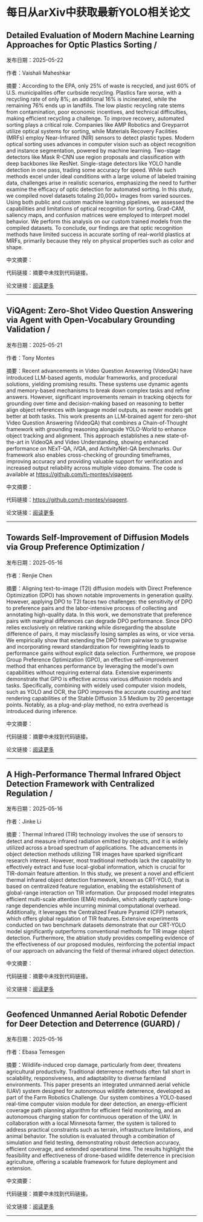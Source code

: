 # 每日从arXiv中获取最新YOLO相关论文


## Detailed Evaluation of Modern Machine Learning Approaches for Optic Plastics Sorting / 

发布日期：2025-05-22

作者：Vaishali Maheshkar

摘要：According to the EPA, only 25% of waste is recycled, and just 60% of U.S. municipalities offer curbside recycling. Plastics fare worse, with a recycling rate of only 8%; an additional 16% is incinerated, while the remaining 76% ends up in landfills. The low plastic recycling rate stems from contamination, poor economic incentives, and technical difficulties, making efficient recycling a challenge. To improve recovery, automated sorting plays a critical role. Companies like AMP Robotics and Greyparrot utilize optical systems for sorting, while Materials Recovery Facilities \(MRFs\) employ Near\-Infrared \(NIR\) sensors to detect plastic types.   Modern optical sorting uses advances in computer vision such as object recognition and instance segmentation, powered by machine learning. Two\-stage detectors like Mask R\-CNN use region proposals and classification with deep backbones like ResNet. Single\-stage detectors like YOLO handle detection in one pass, trading some accuracy for speed. While such methods excel under ideal conditions with a large volume of labeled training data, challenges arise in realistic scenarios, emphasizing the need to further examine the efficacy of optic detection for automated sorting.   In this study, we compiled novel datasets totaling 20,000\+ images from varied sources. Using both public and custom machine learning pipelines, we assessed the capabilities and limitations of optical recognition for sorting. Grad\-CAM, saliency maps, and confusion matrices were employed to interpret model behavior. We perform this analysis on our custom trained models from the compiled datasets. To conclude, our findings are that optic recognition methods have limited success in accurate sorting of real\-world plastics at MRFs, primarily because they rely on physical properties such as color and shape.

中文摘要：


代码链接：摘要中未找到代码链接。

论文链接：[阅读更多](http://arxiv.org/abs/2505.16513v1)

---


## ViQAgent: Zero\-Shot Video Question Answering via Agent with Open\-Vocabulary Grounding Validation / 

发布日期：2025-05-21

作者：Tony Montes

摘要：Recent advancements in Video Question Answering \(VideoQA\) have introduced LLM\-based agents, modular frameworks, and procedural solutions, yielding promising results. These systems use dynamic agents and memory\-based mechanisms to break down complex tasks and refine answers. However, significant improvements remain in tracking objects for grounding over time and decision\-making based on reasoning to better align object references with language model outputs, as newer models get better at both tasks. This work presents an LLM\-brained agent for zero\-shot Video Question Answering \(VideoQA\) that combines a Chain\-of\-Thought framework with grounding reasoning alongside YOLO\-World to enhance object tracking and alignment. This approach establishes a new state\-of\-the\-art in VideoQA and Video Understanding, showing enhanced performance on NExT\-QA, iVQA, and ActivityNet\-QA benchmarks. Our framework also enables cross\-checking of grounding timeframes, improving accuracy and providing valuable support for verification and increased output reliability across multiple video domains. The code is available at https://github.com/t\-montes/viqagent.

中文摘要：


代码链接：https://github.com/t-montes/viqagent.

论文链接：[阅读更多](http://arxiv.org/abs/2505.15928v1)

---


## Towards Self\-Improvement of Diffusion Models via Group Preference Optimization / 

发布日期：2025-05-16

作者：Renjie Chen

摘要：Aligning text\-to\-image \(T2I\) diffusion models with Direct Preference Optimization \(DPO\) has shown notable improvements in generation quality. However, applying DPO to T2I faces two challenges: the sensitivity of DPO to preference pairs and the labor\-intensive process of collecting and annotating high\-quality data. In this work, we demonstrate that preference pairs with marginal differences can degrade DPO performance. Since DPO relies exclusively on relative ranking while disregarding the absolute difference of pairs, it may misclassify losing samples as wins, or vice versa. We empirically show that extending the DPO from pairwise to groupwise and incorporating reward standardization for reweighting leads to performance gains without explicit data selection. Furthermore, we propose Group Preference Optimization \(GPO\), an effective self\-improvement method that enhances performance by leveraging the model's own capabilities without requiring external data. Extensive experiments demonstrate that GPO is effective across various diffusion models and tasks. Specifically, combining with widely used computer vision models, such as YOLO and OCR, the GPO improves the accurate counting and text rendering capabilities of the Stable Diffusion 3.5 Medium by 20 percentage points. Notably, as a plug\-and\-play method, no extra overhead is introduced during inference.

中文摘要：


代码链接：摘要中未找到代码链接。

论文链接：[阅读更多](http://arxiv.org/abs/2505.11070v1)

---


## A High\-Performance Thermal Infrared Object Detection Framework with Centralized Regulation / 

发布日期：2025-05-16

作者：Jinke Li

摘要：Thermal Infrared \(TIR\) technology involves the use of sensors to detect and measure infrared radiation emitted by objects, and it is widely utilized across a broad spectrum of applications. The advancements in object detection methods utilizing TIR images have sparked significant research interest. However, most traditional methods lack the capability to effectively extract and fuse local\-global information, which is crucial for TIR\-domain feature attention. In this study, we present a novel and efficient thermal infrared object detection framework, known as CRT\-YOLO, that is based on centralized feature regulation, enabling the establishment of global\-range interaction on TIR information. Our proposed model integrates efficient multi\-scale attention \(EMA\) modules, which adeptly capture long\-range dependencies while incurring minimal computational overhead. Additionally, it leverages the Centralized Feature Pyramid \(CFP\) network, which offers global regulation of TIR features. Extensive experiments conducted on two benchmark datasets demonstrate that our CRT\-YOLO model significantly outperforms conventional methods for TIR image object detection. Furthermore, the ablation study provides compelling evidence of the effectiveness of our proposed modules, reinforcing the potential impact of our approach on advancing the field of thermal infrared object detection.

中文摘要：


代码链接：摘要中未找到代码链接。

论文链接：[阅读更多](http://arxiv.org/abs/2505.10825v1)

---


## Geofenced Unmanned Aerial Robotic Defender for Deer Detection and Deterrence \(GUARD\) / 

发布日期：2025-05-16

作者：Ebasa Temesgen

摘要：Wildlife\-induced crop damage, particularly from deer, threatens agricultural productivity. Traditional deterrence methods often fall short in scalability, responsiveness, and adaptability to diverse farmland environments. This paper presents an integrated unmanned aerial vehicle \(UAV\) system designed for autonomous wildlife deterrence, developed as part of the Farm Robotics Challenge. Our system combines a YOLO\-based real\-time computer vision module for deer detection, an energy\-efficient coverage path planning algorithm for efficient field monitoring, and an autonomous charging station for continuous operation of the UAV. In collaboration with a local Minnesota farmer, the system is tailored to address practical constraints such as terrain, infrastructure limitations, and animal behavior. The solution is evaluated through a combination of simulation and field testing, demonstrating robust detection accuracy, efficient coverage, and extended operational time. The results highlight the feasibility and effectiveness of drone\-based wildlife deterrence in precision agriculture, offering a scalable framework for future deployment and extension.

中文摘要：


代码链接：摘要中未找到代码链接。

论文链接：[阅读更多](http://arxiv.org/abs/2505.10770v1)

---

